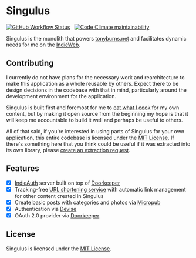 # Singulus

[![GitHub Workflow Status](https://img.shields.io/github/workflow/status/craftyphotons/singulus/Verify?style=for-the-badge)](https://github.com/craftyphotons/singulus/actions?query=workflow%3AVerify)
&nbsp;
[![Code Climate maintainability](https://img.shields.io/codeclimate/maintainability/craftyphotons/singulus?style=for-the-badge)](https://codeclimate.com/github/craftyphotons/singulus)

Singulus is the monolith that powers [tonyburns.net](https://tonyburns.net) and facilitates dynamic needs for me on the [IndieWeb](https://indieweb.org/).

## Contributing

I currently do not have plans for the necessary work and rearchitecture to make this application as a whole reusable by others. Expect there to be design decisions in the codebase with that in mind, particularly around the development environment for the application.

Singulus is built first and foremost for me to [eat what I cook](https://indieweb.org/eat_what_you_cook) for my own content, but by making it open source from the beginning my hope is that it will keep me accountable to build it well and perhaps be useful to others.

All of that said, if you're interested in using parts of Singulus for your own application, this entire codebase is licensed under the [MIT License](https://opensource.org/licenses/MIT). If there's something here that you think could be useful if it was extracted into its own library, please [create an extraction request](https://github.com/craftyphotons/singulus/issues/new?assignees=&labels=extraction&template=extraction_request.md&title=).

## Features

- [x] [IndieAuth](https://indieauth.net/) server built on top of [Doorkeeper](https://github.com/doorkeeper-gem/doorkeeper)
- [x] Tracking-free [URL shortening service](https://en.wikipedia.org/wiki/URL_shortening) with automatic link management for other content created in Singulus
- [x] Create basic posts with categories and photos via [Micropub](https://micropub.rocks/)
- [x] Authentication via [Devise](https://github.com/heartcombo/devise)
- [x] OAuth 2.0 provider via [Doorkeeper](https://github.com/doorkeeper-gem/doorkeeper)

## License

Singulus is licensed under the [MIT License](https://opensource.org/licenses/MIT).
